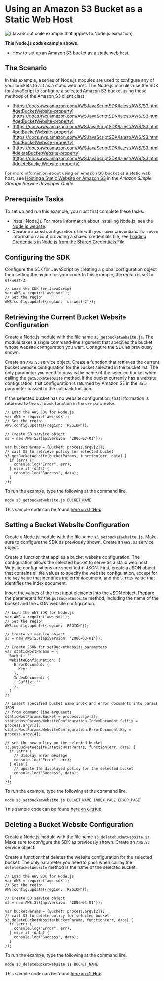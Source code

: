 # Using an Amazon S3 Bucket as a Static Web Host<a name="s3-example-static-web-host"></a>

![\[JavaScript code example that applies to Node.js execution\]](http://docs.aws.amazon.com/sdk-for-javascript/v2/developer-guide/images/nodeicon.png)

**This Node\.js code example shows:**
+ How to set up an Amazon S3 bucket as a static web host\.

## The Scenario<a name="s3-example-static-web-host-scenario"></a>

In this example, a series of Node\.js modules are used to configure any of your buckets to act as a static web host\. The Node\.js modules use the SDK for JavaScript to configure a selected Amazon S3 bucket using these methods of the Amazon S3 client class:
+ [https://docs.aws.amazon.com/AWSJavaScriptSDK/latest/AWS/S3.html#getBucketWebsite-property](https://docs.aws.amazon.com/AWSJavaScriptSDK/latest/AWS/S3.html#getBucketWebsite-property)
+ [https://docs.aws.amazon.com/AWSJavaScriptSDK/latest/AWS/S3.html#putBucketWebsite-property](https://docs.aws.amazon.com/AWSJavaScriptSDK/latest/AWS/S3.html#putBucketWebsite-property)
+ [https://docs.aws.amazon.com/AWSJavaScriptSDK/latest/AWS/S3.html#deleteBucketWebsite-property](https://docs.aws.amazon.com/AWSJavaScriptSDK/latest/AWS/S3.html#deleteBucketWebsite-property)

For more information about using an Amazon S3 bucket as a static web host, see [Hosting a Static Website on Amazon S3](https://docs.aws.amazon.com/AmazonS3/latest/dev/WebsiteHosting.html) in the *Amazon Simple Storage Service Developer Guide*\.

## Prerequisite Tasks<a name="s3-example-static-web-host-prerequisites"></a>

To set up and run this example, you must first complete these tasks:
+ Install Node\.js\. For more information about installing Node\.js, see the [Node\.js website](https://nodejs.org)\.
+ Create a shared configurations file with your user credentials\. For more information about providing a shared credentials file, see [Loading Credentials in Node\.js from the Shared Credentials File](loading-node-credentials-shared.md)\.

## Configuring the SDK<a name="s3-example-static-web-host-configure-sdk"></a>

Configure the SDK for JavaScript by creating a global configuration object then setting the region for your code\. In this example, the region is set to `us-west-2`\.

```
// Load the SDK for JavaScript
var AWS = require('aws-sdk');
// Set the region 
AWS.config.update({region: 'us-west-2'});
```

## Retrieving the Current Bucket Website Configuration<a name="s3-example-static-web-host-get-website"></a>

Create a Node\.js module with the file name `s3_getbucketwebsite.js`\. The module takes a single command\-line argument that specifies the bucket whose website configuration you want\. Configure the SDK as previously shown\.

Create an `AWS.S3` service object\. Create a function that retrieves the current bucket website configuration for the bucket selected in the bucket list\. The only parameter you need to pass is the name of the selected bucket when calling the `getBucketWebsite` method\. If the bucket currently has a website configuration, that configuration is returned by Amazon S3 in the `data` parameter passed to the callback function\.

If the selected bucket has no website configuration, that information is returned to the callback function in the `err` parameter\.

```
// Load the AWS SDK for Node.js
var AWS = require('aws-sdk');
// Set the region 
AWS.config.update({region: 'REGION'});

// Create S3 service object
s3 = new AWS.S3({apiVersion: '2006-03-01'});

var bucketParams = {Bucket: process.argv[2]};
// call S3 to retrieve policy for selected bucket
s3.getBucketWebsite(bucketParams, function(err, data) {
  if (err) {
    console.log("Error", err);
  } else if (data) {
    console.log("Success", data);
  }
});
```

To run the example, type the following at the command line\.

```
node s3_getbucketwebsite.js BUCKET_NAME
```

This sample code can be found [here on GitHub](https://github.com/awsdocs/aws-doc-sdk-examples/blob/master/javascript/example_code/s3/s3_getbucketwebsite.js)\.

## Setting a Bucket Website Configuration<a name="s3-example-static-web-host-set-website"></a>

Create a Node\.js module with the file name `s3_setbucketwebsite.js`\. Make sure to configure the SDK as previously shown\. Create an `AWS.S3` service object\. 

Create a function that applies a bucket website configuration\. The configuration allows the selected bucket to serve as a static web host\. Website configurations are specified in JSON\. First, create a JSON object that contains all the values to specify the website configuration, except for the `Key` value that identifies the error document, and the `Suffix` value that identifies the index document\.

Insert the values of the text input elements into the JSON object\. Prepare the parameters for the `putBucketWebsite` method, including the name of the bucket and the JSON website configuration\.

```
// Load the AWS SDK for Node.js
var AWS = require('aws-sdk');
// Set the region 
AWS.config.update({region: 'REGION'});

// Create S3 service object
s3 = new AWS.S3({apiVersion: '2006-03-01'});

// Create JSON for setBucketWebsite parameters
var staticHostParams = {
  Bucket: '',
  WebsiteConfiguration: {
    ErrorDocument: {
      Key: ''
    },
    IndexDocument: {
      Suffix: ''
    },
  }
};

// Insert specified bucket name index and error documents into params JSON
// from command line arguments
staticHostParams.Bucket = process.argv[2];
staticHostParams.WebsiteConfiguration.IndexDocument.Suffix = process.argv[3];
staticHostParams.WebsiteConfiguration.ErrorDocument.Key = process.argv[4];

// set the new policy on the selected bucket
s3.putBucketWebsite(staticHostParams, function(err, data) {
  if (err) {
    // display error message
    console.log("Error", err);
  } else {
    // update the displayed policy for the selected bucket
    console.log("Success", data);
  }
});
```

To run the example, type the following at the command line\.

```
node s3_setbucketwebsite.js BUCKET_NAME INDEX_PAGE ERROR_PAGE
```

This sample code can be found [here on GitHub](https://github.com/awsdocs/aws-doc-sdk-examples/blob/master/javascript/example_code/s3/s3_setbucketwebsite.js)\.

## Deleting a Bucket Website Configuration<a name="s3-example-static-web-host-delete-website"></a>

Create a Node\.js module with the file name `s3_deletebucketwebsite.js`\. Make sure to configure the SDK as previously shown\. Create an `AWS.S3` service object\. 

Create a function that deletes the website configuration for the selected bucket\. The only parameter you need to pass when calling the `deleteBucketWebsite` method is the name of the selected bucket\.

```
// Load the AWS SDK for Node.js
var AWS = require('aws-sdk');
// Set the region 
AWS.config.update({region: 'REGION'});

// Create S3 service object
s3 = new AWS.S3({apiVersion: '2006-03-01'});

var bucketParams = {Bucket: process.argv[2]};
// call S3 to delete policy for selected bucket
s3.deleteBucketWebsite(bucketParams, function(err, data) {
  if (err) {
    console.log("Error", err);
  } else if (data) {
    console.log("Success", data);
  }
});
```

To run the example, type the following at the command line\.

```
node s3_deletebucketwebsite.js BUCKET_NAME
```

This sample code can be found [here on GitHub](https://github.com/awsdocs/aws-doc-sdk-examples/blob/master/javascript/example_code/s3/s3_deletebucketwebsite.js)\.